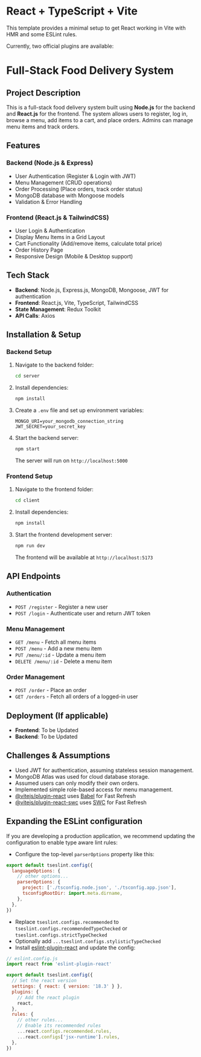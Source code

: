 # React + TypeScript + Vite

This template provides a minimal setup to get React working in Vite with HMR and some ESLint rules.

Currently, two official plugins are available:
# Full-Stack Food Delivery System

## Project Description
This is a full-stack food delivery system built using **Node.js** for the backend and **React.js** for the frontend. The system allows users to register, log in, browse a menu, add items to a cart, and place orders. Admins can manage menu items and track orders.

## Features
### Backend (Node.js & Express)
- User Authentication (Register & Login with JWT)
- Menu Management (CRUD operations)
- Order Processing (Place orders, track order status)
- MongoDB database with Mongoose models
- Validation & Error Handling

### Frontend (React.js & TailwindCSS)
- User Login & Authentication
- Display Menu Items in a Grid Layout
- Cart Functionality (Add/remove items, calculate total price)
- Order History Page
- Responsive Design (Mobile & Desktop support)

## Tech Stack
- **Backend**: Node.js, Express.js, MongoDB, Mongoose, JWT for authentication
- **Frontend**: React.js, Vite, TypeScript, TailwindCSS
- **State Management**: Redux Toolkit
- **API Calls**: Axios

## Installation & Setup

### Backend Setup
1. Navigate to the backend folder:
   ```bash
   cd server
   ```
2. Install dependencies:
   ```bash
   npm install
   ```
3. Create a `.env` file and set up environment variables:
   ```env
   MONGO_URI=your_mongodb_connection_string
   JWT_SECRET=your_secret_key
   ```
4. Start the backend server:
   ```bash
   npm start
   ```
   The server will run on `http://localhost:5000`

### Frontend Setup
1. Navigate to the frontend folder:
   ```bash
   cd client
   ```
2. Install dependencies:
   ```bash
   npm install
   ```
3. Start the frontend development server:
   ```bash
   npm run dev
   ```
   The frontend will be available at `http://localhost:5173`

## API Endpoints

### Authentication
- `POST /register` - Register a new user
- `POST /login` - Authenticate user and return JWT token

### Menu Management
- `GET /menu` - Fetch all menu items
- `POST /menu` - Add a new menu item
- `PUT /menu/:id` - Update a menu item
- `DELETE /menu/:id` - Delete a menu item

### Order Management
- `POST /order` - Place an order
- `GET /orders` - Fetch all orders of a logged-in user

## Deployment (If applicable)
- **Frontend**: To be Updated
- **Backend**: To be Updated

## Challenges & Assumptions
- Used JWT for authentication, assuming stateless session management.
- MongoDB Atlas was used for cloud database storage.
- Assumed users can only modify their own orders.
- Implemented simple role-based access for menu management.
- [@vitejs/plugin-react](https://github.com/vitejs/vite-plugin-react/blob/main/packages/plugin-react/README.md) uses [Babel](https://babeljs.io/) for Fast Refresh
- [@vitejs/plugin-react-swc](https://github.com/vitejs/vite-plugin-react-swc) uses [SWC](https://swc.rs/) for Fast Refresh

## Expanding the ESLint configuration

If you are developing a production application, we recommend updating the configuration to enable type aware lint rules:

- Configure the top-level `parserOptions` property like this:

```js
export default tseslint.config({
  languageOptions: {
    // other options...
    parserOptions: {
      project: ['./tsconfig.node.json', './tsconfig.app.json'],
      tsconfigRootDir: import.meta.dirname,
    },
  },
})
```

- Replace `tseslint.configs.recommended` to `tseslint.configs.recommendedTypeChecked` or `tseslint.configs.strictTypeChecked`
- Optionally add `...tseslint.configs.stylisticTypeChecked`
- Install [eslint-plugin-react](https://github.com/jsx-eslint/eslint-plugin-react) and update the config:

```js
// eslint.config.js
import react from 'eslint-plugin-react'

export default tseslint.config({
  // Set the react version
  settings: { react: { version: '18.3' } },
  plugins: {
    // Add the react plugin
    react,
  },
  rules: {
    // other rules...
    // Enable its recommended rules
    ...react.configs.recommended.rules,
    ...react.configs['jsx-runtime'].rules,
  },
})
```
